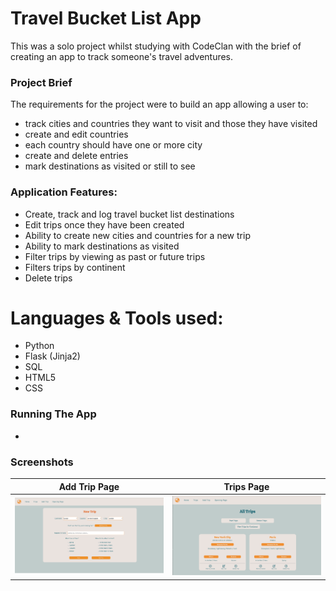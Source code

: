 # Travel Bucket List App

This was a solo project whilst studying with CodeClan with the brief of creating an app to track someone's travel adventures.

### Project Brief

The requirements for the project were to build an app allowing a user to:

- track cities and countries they want to visit and those they have visited
- create and edit countries
- each country should have one or more city
- create and delete entries
- mark destinations as visited or still to see

### Application Features:

- Create, track and log travel bucket list destinations
- Edit trips once they have been created
- Ability to create new cities and countries for a new trip
- Ability to mark destinations as visited
- Filter trips by viewing as past or future trips
- Filters trips by continent
- Delete trips

# Languages & Tools used:

- Python
- Flask (Jinja2)
- SQL
- HTML5
- CSS

### Running The App
- 




### Screenshots
| Add Trip Page                                                          | Trips Page
|------------------------------------------------|:-------------------------------------------:|
|![Add-Trip-Page](/static/add_trip.png?raw=true)|![All-Trips-Page](/static/trips.png?raw=true)|
